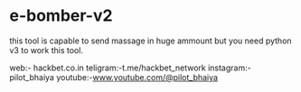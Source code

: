 # e-bomber-v2
this tool is capable to send massage in huge ammount but you need python v3 to work this tool.

web:- hackbet.co.in
teligram:-t.me/hackbet_network
instagram:-pilot_bhaiya
youtube:-www.youtube.com/@pilot_bhaiya
